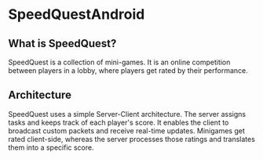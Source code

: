 # SpeedQuestAndroid

## What is SpeedQuest?

SpeedQuest is a collection of mini-games. It is an online competition between players in a lobby, where players get rated by their performance.

## Architecture

SpeedQuest uses a simple Server-Client architecture. The server assigns tasks and keeps track of each player's score. It enables the client to broadcast custom packets and receive real-time updates. Minigames get rated client-side, whereas the server processes those ratings and translates them into a specific score.
